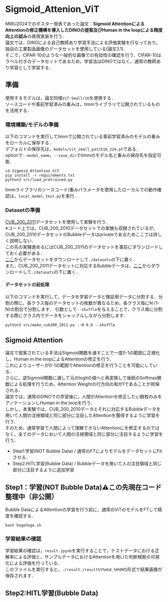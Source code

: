# Sigmoid_Attenion_ViT
MIRU2024でのポスター発表であった論文：**Sigmoid AttentionによるAttentionの修正機構を導入したDINOの提案及びHuman in the loopによる精度向上の試み**の再現実装を行う．<br>
論文では，DINOによる自己教師あり学習手法による評価実験を行なっており，独自の工業製品画像のデータセットを使用している(論文3.1).<br>
そこで，CIFAR-10のような一般的な画像での有効性の確認を行う．CIFAR-10はラベル付きのデータセットであるため，学習法はDINOではなく，通常の教師あり学習として学習する．<br>

## 準備
使用するモデルは，論文同様`ViT-Small/16`を使用する．<br>
ソースコードや事前学習済みの重みは，timmライブラリで公開されているものを活用する．
### 環境構築/モデルの準備
以下のコマンドを実行してtimmで公開されている事前学習済みのモデルの重みをローカルに保存する．<br>
デフォルトの保存先は，`models/vit_small_patch16_224.pt`である．<br>
optionで`--model_name`，`--save_dir`でtimmのモデル名と重みの保存先を指定可能．
```
cd Sigmoid_Attention_ViT
pip install -r requirements.txt
python3 src/load_pretrained.py 
```
timmライブラリのソースコード/重みパラメータを使用したローカルでの動作確認は，`local_model_test.py`を実行．

### Datasetの準備
[CUB_200_2011](https://www.vision.caltech.edu/datasets/cub_200_2011/)データセットを使用して実験を行う．<br>
※コード上では，CUB_200_2010データセットでの実験も収録されているが，CUB_200_2010データセットのBubbleデータはprivateであるためここでは詳しく説明しない．<br>
この先の実験進めるにはCUB_200_2011のデータセットを事前にダウンロードしておく必要がある．<br>
[ここ](https://data.caltech.edu/records/65de6-vp158)からデータセットをダウンロードして`./datasets`の下に置く．<br>
また，CUB_200_2011データセットに対応するBubbleデータは，[ここ](https://github.com/yaorong0921/CUB-GHA)からダウンロードして`./datasets`の下に置く．<br>

#### データセットの前処理
以下のコマンドを実行して，データを学習データと検証用データに分割する．分割の際に，各クラス毎のデータセットの枚数が異なるため，各クラス毎にN:(1-N)の割合で分割します．
引数として`--shuffle`を与えることで，クラス毎に分割する際にクラス内でデータをシャッフルしながら分割します．
```
python3 src/make_cub200_2011.py --N 0.8 --shuffle
```

## Sigmoid Attention
論文で提案されている手法はSigmoid関数を通すことで一度0-1の範囲に正規化し，Human in the loopによるAttentionの修正を行う．<br>
これによりユーザーが0-1の範囲でAttentionの修正を行うことを可能にしている．<br>
さらに，逆Sigmoid関数に通して元のlogitの値へと再変換して後続のSoftmax関数による処理を行うため，Attention Weightの行方向の和が1であることが担保される．<br>
論文では，通常のDINOでの学習後に，人間がAttentionを修正したい数枚のみをアノテーションしHuman in the loopを行う．<br>
しかし，本実験では，CUB_200_2010データとそれに対応するBubbleデータを用いて人間の注視領域と同じ部分に注目したAttentionを獲得するように学習を行う．<br>
そのため，通常学習で人間によって理解できないAttentionにを修正するのではなく，全てのデータにおいて人間の注視領域と同じ部分に注目するように学習を行う．<br>
- Step1:学習(NOT Bubble Data) / 通常のFTによりモデルをデータセットにFitさせる．
- Step2:HITL学習(Bubble Data) / Bubbleデータを用いて人の注目領域と同じ部分に注目するように追加学習

## Step1：学習(NOT Bubble Data)⚠️この先現在コード整理中（非公開）
Bubble DataによるAttentionの学習を行う前に，通常のViTのモデルをFTして精度を確認する．
```
bash hogehoge.sh
```

### 学習結果の確認
学習結果の確認は，`result.ipynb`を実行することで，テストデータにおける正解率による評価と，サンプルデータにおけるAttentionを用いた判断根拠の可視化による評価を行っている．<br>
このファイルを実行すると，`./result./result%Y%m%d_%H%M`の形式で結果画像が保存されます．

## Step2:HITL学習(Bubble Data)
